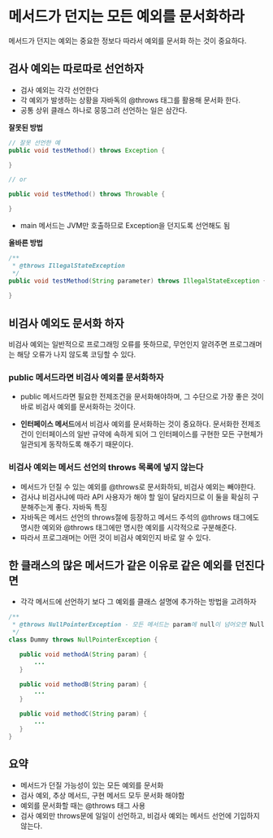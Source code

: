 # 메서드가 던지는 모든 예외를 문서화하라 

메서드가 던지는 예외는 중요한 정보다
따라서 예외를 문서화 하는 것이 중요하다.

## 검사 예외는 따로따로 선언하자
- 검사 예외는 각각 선언한다
- 각 예외가 발생하는 상황을 자바독의 @throws 태그를 활용해 문서화 한다.
- 공통 상위 클래스 하나로 뭉뚱그려 선언하는 일은 삼간다.

**잘못된 방법**
```java
// 잘못 선언한 예
public void testMethod() throws Exception {

}

// or

public void testMethod() throws Throwable {

}
```
- main 메서드는 JVM만 호출하므로 Exception을 던지도록 선언해도 됨

**올바른 방법**
```java
/**
 * @throws IllegalStateException
 */
public void testMethod(String parameter) throws IllegalStateException {
  
}
```

## 비검사 예외도 문서화 하자
비검사 예외는 일반적으로 프로그래밍 오류를 뜻하므로,
무언인지 알려주면 프로그래머는 해당 오류가 나지 않도록 코딩할 수 있다.

### public 메서드라면 비검사 예외를 문서화하자
- public 메서드라면 필요한 전제조건을 문서화해야하며, 그 수단으로 가장 좋은 것이 바로 비검사 예외를 문서화하는 것이다.

- **인터페이스 메서드**에서 비검사 예외를 문서화하는 것이 중요하다. 문서화한 전제조건이 인터페이스의 일반 규약에 속하게 되어 그 인터페이스를 구현한 모든 구현체가 일관되게 동작하도록 해주기 때문이다.

### 비검사 예외는 메서드 선언의 throws 목록에 넣지 않는다
- 메서드가 던질 수 있는 예외를 @throws로 문서화하되, 비검사 예외는 빼야한다. 
- 검사냐 비검사냐에 따라 API 사용자가 해야 할 일이 달라지므로 이 둘을 확실히 구분해주는게 좋다.
자바독 특징 
- 자바독은 메서드 선언의 throws절에 등장하고 메서드 주석의 @throws 태그에도 명시한 예외와 @throws 태그에만 명시한 예외를 시각적으로 구분해준다. 
- 따라서 프로그래머는 어떤 것이 비검사 예외인지 바로 알 수 있다.

## 한 클래스의 많은 메서드가 같은 이유로 같은 예외를 던진다면
- 각각 메서드에 선언하기 보다 그 예외를 클래스 설명에 추가하는 방법을 고려하자 
```java
/**
 * @throws NullPointerException - 모든 메서드는 param에 null이 넘어오면 NullPointerExcetpion을 던진다.
 */
class Dummy throws NullPointerException {

   public void methodA(String param) {
       ...
   }

   public void methodB(String param) {
       ...
   }

   public void methodC(String param) {
       ...
   }
}
```

## 요약
- 메서드가 던질 가능성이 있는 모든 예외를 문서화
- 검사 예외, 추상 메서드, 구현 메서드 모두 문서화 해야함
- 예외를 문서화할 때는 @throws 태그 사용
- 검사 예외만 throws문에 일일이 선언하고, 비검사 예외는 메서드 선언에 기입하지 않는다.
